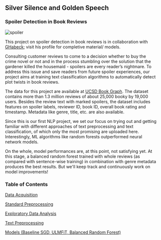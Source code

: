 ## Silver Silence and Golden Speech
### Spoiler Detection in Book Reviews

![spoiler](https://github.com/PsychOpilio/NF_Capstone_Spoiler_Detection/blob/main/spoiler.gif)

This project on spoiler detection in book reviews is in collaboration with [GHabeck](https://github.com/GHabeck); visit his profile for completive material/ models.

Consulting customer reviews to come to a decision whether to buy the crime novel or not and in the process stumbling over the solution that the gardener killed the housemaid  - spoilers are every reader’s nightmare. 
To address this issue and save readers from future spoiler experiences, our project aims at training text classification algorithms to automatically detect plot twists in book reviews. 

The data for this project are available at [UCSD Book Graph](https://sites.google.com/eng.ucsd.edu/ucsdbookgraph/home). 
The dataset contains more than 1.3 million reviews of about 25,000 booky by 19,000 users. Besides the review text with marked spoilers, the dataset includes features on spoiler labels, reviewer ID, book ID, overall book rating and timestamp. Metadata like genre, title, etc. are also available.

Since this is our first NLP project, we set our focus on trying out and getting familiar with different approaches of text preprocessing and text classification, of which only the most promising are uploaded here. Interestingly, ML algorithms like random forests outperformed neural network models.

On the whole, model performances are, at this point, not satisfying yet. At this stage, a balanced random forest trained with whole reviews (as compared with sentence-wise training) in combination with genre metadata produces the best results. 
But we'll keep track and continuously work on model improvements! 

### Table of Contents
[Data Acquisition](https://github.com/PsychOpilio/NF_Capstone_Spoiler_Detection/blob/main/Data.ipynb)

[Standard Preprocessing](https://github.com/PsychOpilio/NF_Capstone_Spoiler_Detection/blob/main/Preprocessing.ipynb)

[Exploratory Data Analysis](https://github.com/PsychOpilio/NF_Capstone_Spoiler_Detection/blob/main/EDA.ipynb)

[Text Preprocessing](models/Text_Preprocessing.ipynb)

[Models (Baseline SGD, ULMFiT, Balanced Random Forest)](models)
